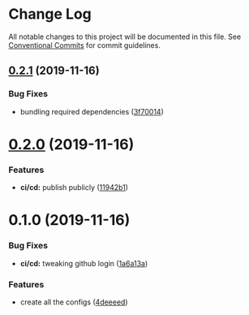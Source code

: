 # Change Log

All notable changes to this project will be documented in this file.
See [Conventional Commits](https://conventionalcommits.org) for commit guidelines.

## [0.2.1](https://github.com/JordanForeman/config/compare/@jordanforeman/eslint-config@0.2.0...@jordanforeman/eslint-config@0.2.1) (2019-11-16)


### Bug Fixes

* bundling required dependencies ([3f70014](https://github.com/JordanForeman/config/commit/3f70014b40277bc8f61ffb033792a9ace736ac32))





# [0.2.0](https://github.com/JordanForeman/config/compare/@jordanforeman/eslint-config@0.1.0...@jordanforeman/eslint-config@0.2.0) (2019-11-16)


### Features

* **ci/cd:** publish publicly ([11942b1](https://github.com/JordanForeman/config/commit/11942b114401fe481a53b81652e4bb0b530ab4e9))





# 0.1.0 (2019-11-16)


### Bug Fixes

* **ci/cd:** tweaking github login ([1a6a13a](https://github.com/JordanForeman/config/commit/1a6a13a749fc497f6d1d66771b605cce72d490f2))


### Features

* create all the configs ([4deeeed](https://github.com/JordanForeman/config/commit/4deeeed446c82364739a87bbef3891a04bbbf6e0))
